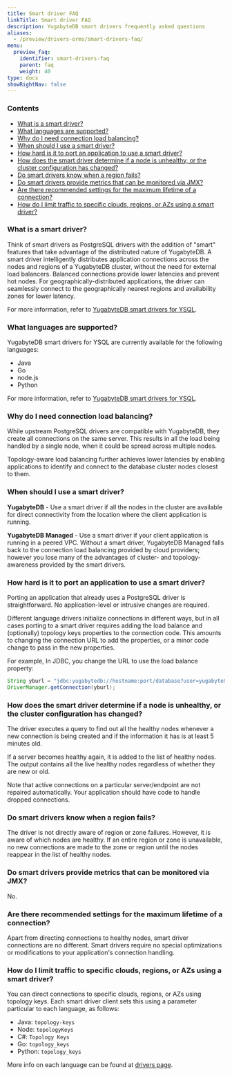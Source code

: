 ```yaml
---
title: Smart driver FAQ
linkTitle: Smart driver FAQ
description: YugabyteDB smart drivers frequently asked questions
aliases:
  - /preview/drivers-orms/smart-drivers-faq/
menu:
  preview_faq:
    identifier: smart-drivers-faq
    parent: faq
    weight: 40
type: docs
showRightNav: false
---
```


### Contents

- [What is a smart driver?](#what-is-a-smart-driver)
- [What languages are supported?](#what-languages-are-supported)
- [Why do I need connection load balancing?](#why-do-i-need-connection-load-balancing)
- [When should I use a smart driver?](#when-should-i-use-a-smart-driver)
- [How hard is it to port an application to use a smart driver?](#how-hard-is-it-to-port-an-application-to-use-a-smart-driver)
- [How does the smart driver determine if a node is unhealthy, or the cluster configuration has changed?](#how-does-the-smart-driver-determine-if-a-node-is-unhealthy-or-the-cluster-configuration-has-changed)
- [Do smart drivers know when a region fails?](#do-smart-drivers-know-when-a-region-fails)
- [Do smart drivers provide metrics that can be monitored via JMX?](#do-smart-drivers-provide-metrics-that-can-be-monitored-via-jmx)
- [Are there recommended settings for the maximum lifetime of a connection?](#are-there-recommended-settings-for-the-maximum-lifetime-of-a-connection)
- [How do I limit traffic to specific clouds, regions, or AZs using a smart driver?](#how-do-i-limit-traffic-to-specific-clouds-regions-or-azs-using-a-smart-driver)

### What is a smart driver?

Think of smart drivers as PostgreSQL drivers with the addition of "smart" features that take advantage of the distributed nature of YugabyteDB. A smart driver intelligently distributes application connections across the nodes and regions of a YugabyteDB cluster, without the need for external load balancers. Balanced connections provide lower latencies and prevent hot nodes. For geographically-distributed applications, the driver can seamlessly connect to the geographically nearest regions and availability zones for lower latency.

For more information, refer to [YugabyteDB smart drivers for YSQL](../../drivers-orms/smart-drivers/).

### What languages are supported?

YugabyteDB smart drivers for YSQL are currently available for the following languages:

- Java
- Go
- node.js
- Python

For more information, refer to [YugabyteDB smart drivers for YSQL](../../drivers-orms/smart-drivers/).

### Why do I need connection load balancing?

While upstream PostgreSQL drivers are compatible with YugabyteDB, they create all connections on the same server. This results in all the load being handled by a single node, when it could be spread across multiple nodes.

Topology-aware load balancing further achieves lower latencies by enabling applications to identify and connect to the database cluster nodes closest to them.

### When should I use a smart driver?

**YugabyteDB** - Use a smart driver if all the nodes in the cluster are available for direct connectivity from the location where the client application is running.

**YugabyteDB Managed** - Use a smart driver if your client application is running in a peered VPC. Without a smart driver, YugabyteDB Managed falls back to the connection load balancing provided by cloud providers; however you lose many of the advantages of cluster- and topology-awareness provided by the smart drivers.

### How hard is it to port an application to use a smart driver?

Porting an application that already uses a PostgreSQL driver is straightforward. No application-level or intrusive changes are required.

Different language drivers initialize connections in different ways, but in all cases porting to a smart driver requires adding the load balance and (optionally) topology keys properties to the connection code. This amounts to changing the connection URL to add the properties, or a minor code change to pass in the new properties.

For example, In JDBC, you change the URL to use the load balance property:

```java
String yburl = "jdbc:yugabytedb://hostname:port/database?user=yugabyte&password=yugabyte&load-balance=true";
DriverManager.getConnection(yburl);
```

### How does the smart driver determine if a node is unhealthy, or the cluster configuration has changed?

The driver executes a query to find out all the healthy nodes whenever a new connection is being created and if the information it has is at least 5 minutes old.

If a server becomes healthy again, it is added to the list of healthy nodes. The output contains all the live healthy nodes regardless of whether they are new or old.

Note that active connections on a particular server/endpoint are not repaired automatically. Your application should have code to handle dropped connections.

### Do smart drivers know when a region fails?

The driver is not directly aware of region or zone failures. However, it is aware of which nodes are healthy. If an entire region or zone is unavailable, no new connections are made to the zone or region until the nodes reappear in the list of healthy nodes.

### Do smart drivers provide metrics that can be monitored via JMX?

No.

### Are there recommended settings for the maximum lifetime of a connection?

Apart from directing connections to healthy nodes, smart driver connections are no different. Smart drivers require no special optimizations or modifications to your application's connection handling.

### How do I limit traffic to specific clouds, regions, or AZs using a smart driver?

You can direct connections to specific clouds, regions, or AZs using topology keys. Each smart driver client sets this using a parameter particular to each language, as follows:

- Java: `topology-keys`
- Node: `topologyKeys`
- C#: `Topology Keys`
- Go: `topology_keys`
- Python: `topology_keys`

More info on each language can be found at [drivers page](../../reference/drivers/). 
